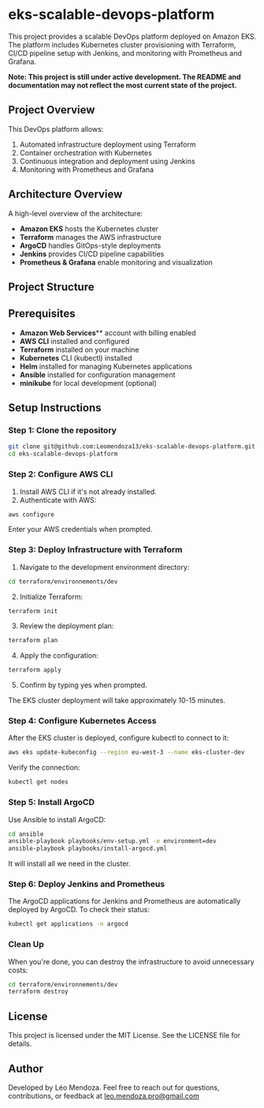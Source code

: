 # eks-scalable-devops-platform

This project provides a scalable DevOps platform deployed on Amazon EKS. The platform includes Kubernetes cluster provisioning with Terraform, CI/CD pipeline setup with Jenkins, and monitoring with Prometheus and Grafana.

**Note: This project is still under active development. The README and documentation may not reflect the most current state of the project.**

## Project Overview

This DevOps platform allows:

1. Automated infrastructure deployment using Terraform
2. Container orchestration with Kubernetes
3. Continuous integration and deployment using Jenkins
4. Monitoring with Prometheus and Grafana

## Architecture Overview

A high-level overview of the architecture:

- **Amazon EKS** hosts the Kubernetes cluster
- **Terraform** manages the AWS infrastructure
- **ArgoCD** handles GitOps-style deployments
- **Jenkins** provides CI/CD pipeline capabilities
- **Prometheus & Grafana** enable monitoring and visualization

## Project Structure

## Prerequisites

- **Amazon Web Services**** account with billing enabled
- **AWS CLI** installed and configured
- **Terraform** installed on your machine
- **Kubernetes** CLI (kubectl) installed
- **Helm** installed for managing Kubernetes applications
- **Ansible** installed for configuration management
- **minikube** for local development (optional)

## Setup Instructions

### Step 1: Clone the repository

```bash
git clone git@github.com:Leomendoza13/eks-scalable-devops-platform.git
cd eks-scalable-devops-platform
```

### Step 2: Configure AWS CLI

1. Install AWS CLI if it's not already installed.
2. Authenticate with AWS:

```bash
aws configure
```

Enter your AWS credentials when prompted.

### Step 3: Deploy Infrastructure with Terraform

1. Navigate to the development environment directory:

```bash
cd terraform/environnements/dev
```

2. Initialize Terraform:

```bash
terraform init
```

3. Review the deployment plan:

```bash
terraform plan
```

4. Apply the configuration:

```bash
terraform apply
```

5. Confirm by typing yes when prompted.

The EKS cluster deployment will take approximately 10-15 minutes.

### Step 4: Configure Kubernetes Access

After the EKS cluster is deployed, configure kubectl to connect to it:

```bash
aws eks update-kubeconfig --region eu-west-3 --name eks-cluster-dev
```

Verify the connection:

```bash
kubectl get nodes
```

### Step 5: Install ArgoCD

Use Ansible to install ArgoCD:

```bash
cd ansible
ansible-playbook playbooks/env-setup.yml -e environment=dev
ansible-playbook playbooks/install-argocd.yml
```

It will install all we need in the cluster.

### Step 6: Deploy Jenkins and Prometheus

The ArgoCD applications for Jenkins and Prometheus are automatically deployed by ArgoCD.
To check their status:

```bash
kubectl get applications -n argocd
```

### Clean Up

When you're done, you can destroy the infrastructure to avoid unnecessary costs:

```bash
cd terraform/environnements/dev
terraform destroy
```

## License

This project is licensed under the MIT License. See the LICENSE file for details.

## Author

Developed by Léo Mendoza. Feel free to reach out for questions, contributions, or feedback at leo.mendoza.pro@gmail.com